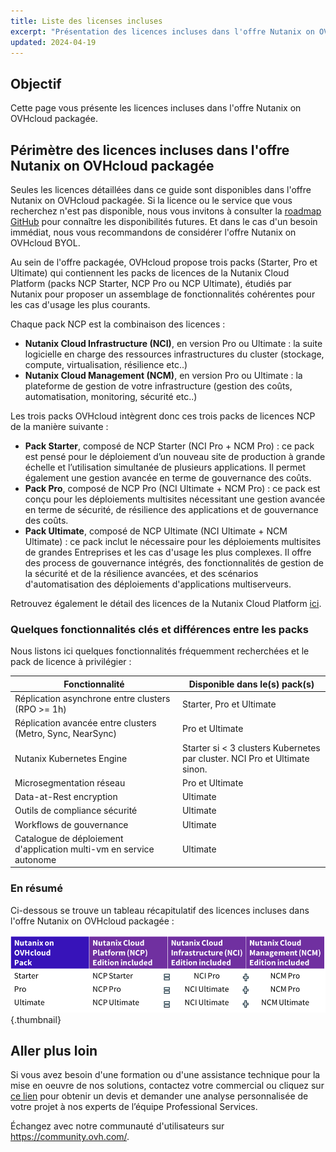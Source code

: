 ```yaml
---
title: Liste des licenses incluses
excerpt: "Présentation des licences incluses dans l'offre Nutanix on OVHcloud packagée"
updated: 2024-04-19
---
```


## Objectif

Cette page vous présente les licences incluses dans l'offre Nutanix on OVHcloud packagée.

## Périmètre des licences incluses dans l'offre Nutanix on OVHcloud packagée

Seules les licences détaillées dans ce guide sont disponibles dans l'offre Nutanix on OVHcloud packagée.
Si la licence ou le service que vous recherchez n'est pas disponible, nous vous invitons à consulter la [roadmap GitHub](https://github.com/orgs/ovh/projects/16/views/1?sliceBy%5Bvalue%5D=Nutanix+on+OVHcloud) pour connaître les disponibilités futures. Et dans le cas d'un besoin immédiat, nous vous recommandons de considérer l'offre Nutanix on OVHcloud BYOL.

Au sein de l'offre packagée, OVHcloud propose trois packs (Starter, Pro et Ultimate) qui contiennent les packs de licences de la Nutanix Cloud Platform (packs NCP Starter, NCP Pro ou NCP Ultimate), étudiés par Nutanix pour proposer un assemblage de fonctionnalités cohérentes pour les cas d'usage les plus courants.

Chaque pack NCP est la combinaison des licences :

- **Nutanix Cloud Infrastructure (NCI)**, en version Pro ou Ultimate : la suite logicielle en charge des ressources infrastructures du cluster (stockage, compute, virtualisation, résilience etc..)
- **Nutanix Cloud Management (NCM)**, en version Pro ou Ultimate : la plateforme de gestion de votre infrastructure (gestion des coûts, automatisation, monitoring, sécurité etc..)

Les trois packs OVHcloud intègrent donc ces trois packs de licences NCP de la manière suivante :

- **Pack Starter**, composé de NCP Starter (NCI Pro + NCM Pro) : ce pack est pensé pour le déploiement d’un nouveau site de production à grande échelle et l’utilisation simultanée de plusieurs applications. Il permet également une gestion avancée en terme de gouvernance des coûts.
- **Pack Pro**, composé de NCP Pro (NCI Ultimate + NCM Pro) : ce pack est conçu pour les déploiements multisites nécessitant une gestion avancée en terme de sécurité, de résilience des applications et de gouvernance des coûts.
- **Pack Ultimate**, composé de NCP Ultimate (NCI Ultimate + NCM Ultimate) : ce pack inclut le nécessaire pour les déploiements multisites de grandes Entreprises et les cas d'usage les plus complexes. Il offre des process de gouvernance intégrés, des fonctionnalités de gestion de la sécurité et de la résilience avancées, et des scénarios d'automatisation des déploiements d'applications multiserveurs.

Retrouvez également le détail des licences de la Nutanix Cloud Platform [ici](https://www.nutanix.com/products/cloud-platform/software-options).

### Quelques fonctionnalités clés et différences entre les packs

Nous listons ici quelques fonctionnalités fréquemment recherchées et le pack de licence à privilégier :

| Fonctionnalité               | Disponible dans le(s) pack(s)   |
|------------------|--------|
| Réplication asynchrone entre clusters (RPO >= 1h)  | Starter, Pro et Ultimate    |
| Réplication avancée entre clusters (Metro, Sync, NearSync) | Pro et Ultimate    |
| Nutanix Kubernetes Engine | Starter si < 3 clusters Kubernetes par cluster. NCI Pro et Ultimate sinon. |
| Microsegmentation réseau | Pro et Ultimate |
| Data-at-Rest encryption | Ultimate |
| Outils de compliance sécurité | Ultimate |
| Workflows de gouvernance | Ultimate |
| Catalogue de déploiement d'application multi-vm en service autonome | Ultimate |

### En résumé

Ci-dessous se trouve un tableau récapitulatif des licences incluses dans l'offre Nutanix on OVHcloud packagée :

![Resumé licences](images/recap.png){.thumbnail}

## Aller plus loin

Si vous avez besoin d'une formation ou d'une assistance technique pour la mise en oeuvre de nos solutions, contactez votre commercial ou cliquez sur [ce lien](https://www.ovhcloud.com/fr/professional-services/) pour obtenir un devis et demander une analyse personnalisée de votre projet à nos experts de l’équipe Professional Services.

Échangez avec notre communauté d'utilisateurs sur <https://community.ovh.com/>.
